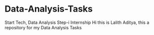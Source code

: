 # Data-Analysis-Tasks
Start Tech, Data Analysis Step-i Internship
Hi this is Lalith Aditya, this a repository for my Data Analysis Tasks
